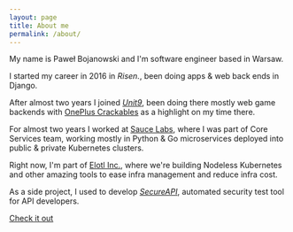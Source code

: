 ```yaml
---
layout: page
title: About me
permalink: /about/
---
```


My name is Paweł Bojanowski and I'm software engineer based in Warsaw.

I started my career in 2016 in *Risen.*, been doing apps & web back ends in Django.

After almost two years I joined [*Unit9*](https://unit9.com), been doing there mostly web game backends with [OnePlus Crackables](https://www.unit9.com/project/oneplus-crackables/) as a highlight on my time there.

For almost two years I worked at [Sauce Labs](https://www.saucelabs.com), where I was part of Core Services team, working mostly in Python & Go microservices deployed into public & private Kubernetes clusters.

Right now, I'm part of [Elotl Inc.](https://elotl.co), where we're building Nodeless Kubernetes and other amazing tools to ease infra management and reduce infra cost.

As a side project, I used to develop [*SecureAPI*](https://secureapi.dev), automated security test tool for API developers. 

[Check it out](https://github.com/hidalgopl/sailor)

